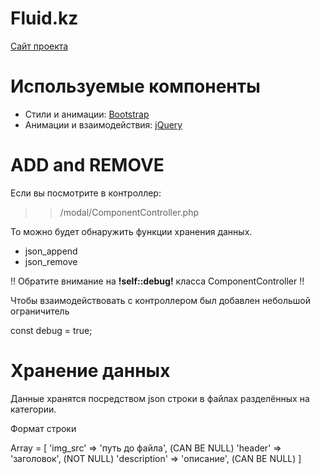 # Fluid.kz

<a href="https://fluid.kz/">Сайт проекта</a>

# Используемые компоненты

<ul>
	<li>Стили и анимации: <a href="https://getbootstrap.com">Bootstrap</a></li>
	<li>Анимации и взаимодействия: <a href="https://jquery.com/">jQuery</a></li>
</ul>

# ADD and REMOVE

Если вы посмотрите в контроллер:

>>/modal/ComponentController.php

То можно будет обнаружить функции хранения данных.

<ul>
	<li>json_append</li>
	<li>json_remove</li>
</ul>

!! Обратите внимание на <b>!self::debug!</b> класса ComponentController !!

Чтобы взаимодействовать с контроллером был добавлен небольшой ограничитель

const debug = true;

# Хранение данных

Данные хранятся посредством json строки в файлах разделённых на категории.

Формат строки

Array = [
	'img_src' => 'путь до файла', (CAN BE NULL)
	'header' => 'заголовок', (NOT NULL)
	'description' => 'описание', (CAN BE NULL)
]